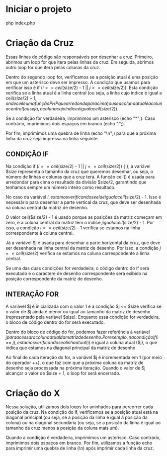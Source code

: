 # Iniciar o projeto
php index.php
# Criação da Cruz
Essas linhas de código são responsáveis por desenhar a cruz. Primeiro, abrimos um loop for que itera pelas linhas da cruz. Em seguida, abrimos outro loop for que itera pelas colunas da cruz.

Dentro do segundo loop for, verificamos se a posição atual é uma posição em que um asterisco deve ser impresso. A condição que usamos para verificar isso é if ($i == ceil($size/2) - 1 || $j == ceil($size/2)). Esta condição verifica se a linha atual é a linha central (ou seja, a linha cujo índice é igual a ceil($size/2) - 1, onde ceil é uma função PHP que arredonda para cima) ou se a coluna atual é a coluna central (ou seja, a coluna cujo índice é igual a ceil($size/2)).

Se a condição for verdadeira, imprimimos um asterisco (echo "*";). Caso contrário, imprimimos dois espaços em branco (echo ".";).

Por fim, imprimimos uma quebra de linha (echo "\n";) para que a próxima linha da cruz seja impressa na linha seguinte.

## CONDIÇÃO IF
Na condição if ($i == ceil($size/2) - 1 || $j == ceil($size/2)) { }, a variável $size representa o tamanho da cruz que queremos desenhar, ou seja, o número de linhas e colunas que a cruz terá. A função ceil() é usada para arredondar para cima o resultado da divisão $size/2, garantindo que tenhamos sempre um número inteiro como resultado.

No caso da variável $i, estamos verificando se ela é igual a ceil($size/2) - 1. Isso é necessário para desenhar a parte vertical da cruz, que deve ser desenhada na coluna central da matriz de desenho.

O valor ceil($size/2) - 1 é usado porque as posições da matriz começam em zero, e a coluna central da matriz tem o índice $j igual a ceil($size/2) - 1. Por isso, a condição $i == ceil($size/2) - 1 verifica se estamos na linha correspondente à coluna central.

Já a variável $j é usada para desenhar a parte horizontal da cruz, que deve ser desenhada na linha central da matriz de desenho. Por isso, a condição $j == ceil($size/2) verifica se estamos na coluna correspondente à linha central.

Se uma das duas condições for verdadeira, o código dentro do if será executado e o caractere de desenho correspondente será exibido na posição correspondente da matriz de desenho.

## INTERAÇÃO FOR
A variável $j é inicializada com o valor 1 e a condição $j <= $size verifica se o valor de $j ainda é menor ou igual ao tamanho da matriz de desenho (representado pela variável $size). Enquanto essa condição for verdadeira, o bloco de código dentro do for será executado.

Dentro do bloco de código do for, podemos fazer referência à variável $j para acessar a coluna atual da matriz de desenho. Por exemplo, na condição if ($i == $j) { }, estamos verificando se a linha atual ($i) é igual à coluna atual ($j), o que indica que estamos na diagonal principal da matriz de desenho.

Ao final de cada iteração do for, a variável $j é incrementada em 1 (por meio do operador ++), o que faz com que a próxima coluna da matriz de desenho seja processada na próxima iteração. Quando o valor de $j alcançar o valor de $size + 1, o loop for será encerrado.



# Criação do X

Nessa solução, utilizamos dois loops for aninhados para percorrer cada posição da cruz. Na condição do if, verificamos se a posição atual está na diagonal principal (ou seja, se a posição da linha é igual à posição da coluna) ou na diagonal secundária (ou seja, se a posição da linha é igual ao tamanho da cruz menos a posição da coluna mais um).

Quando a condição é verdadeira, imprimimos um asterisco. Caso contrário, imprimimos dois espaços em branco. Por fim, utilizamos a função echo para imprimir uma quebra de linha (\n) após imprimir cada linha da cruz.